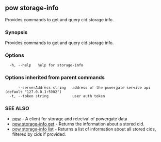## pow storage-info

Provides commands to get and query cid storage info.

### Synopsis

Provides commands to get and query cid storage info.

### Options

```
  -h, --help   help for storage-info
```

### Options inherited from parent commands

```
      --serverAddress string   address of the powergate service api (default "127.0.0.1:5002")
  -t, --token string           user auth token
```

### SEE ALSO

* [pow](pow.md)	 - A client for storage and retreival of powergate data
* [pow storage-info get](pow_storage-info_get.md)	 - Returns the information about a stored cid.
* [pow storage-info list](pow_storage-info_list.md)	 - Returns a list of information about all stored cids, filtered by cids if provided.

